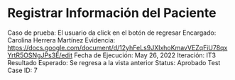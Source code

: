 # Registrar Información del Paciente

Caso de prueba: El usuario da click en el botón de regresar
Encargado: Carolina Herrera Martínez
Evidencia: https://docs.google.com/document/d/12yhFeLs9JXIxhoKmavVEZqFiU78qxYrtR5OSNgJPs3E/edit
Fecha de Ejecución: May 26, 2022
Iteración: IT3
Resultado Esperado: Se regresa a la vista anterior
Status: Aprobado
Test Case ID: 7